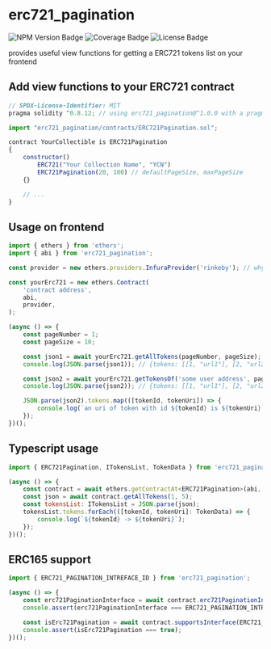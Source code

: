 # erc721_pagination
![NPM Version Badge](https://img.shields.io/npm/v/erc721_pagination?logo=npm)
![Coverage Badge](https://img.shields.io/endpoint?url=https://gist.githubusercontent.com/muturgan/5456fa372e2a643b9560516090e7283f/raw/erc721_pagination_coverage.json)
![License Badge](https://img.shields.io/npm/l/erc721_pagination)

provides useful view functions for getting a ERC721 tokens list on your frontend

## Add view functions to your ERC721 contract
``` js
// SPDX-License-Identifier: MIT
pragma solidity ^0.8.12; // using erc721_pagination@^1.0.0 with a pragma solidity below 0.8.12

import "erc721_pagination/contracts/ERC721Pagination.sol";

contract YourCollectible is ERC721Pagination
{
	constructor()
		ERC721("Your Collection Name", "YCN")
		ERC721Pagination(20, 100) // defaultPageSize, maxPageSize
	{}

	// ...
}
```

## Usage on frontend
``` js
import { ethers } from 'ethers';
import { abi } from 'erc721_pagination';

const provider = new ethers.providers.InfuraProvider('rinkeby'); // why not

const yourErc721 = new ethers.Contract(
	'contract address',
	abi,
	provider,
);

(async () => {
	const pageNumber = 1;
	const pageSize = 10;

	const json1 = await yourErc721.getAllTokens(pageNumber, pageSize);
	console.log(JSON.parse(json1)); // {tokens: [[1, "url1"], [2, "url2"], [3, "url3"]]}

	const json2 = await yourErc721.getTokensOf('some user address', pageNumber, pageSize);
	console.log(JSON.parse(json2)); // {tokens: [[1, "url1"], [2, "url2"]]}

	JSON.parse(json2).tokens.map(([tokenId, tokenUri]) => {
		console.log(`an uri of token with id ${tokenId} is ${tokenUri}`);
	});
})();
```

## Typescript usage
``` js
import { ERC721Pagination, ITokensList, TokenData } from 'erc721_pagination';

(async () => {
	const contract = await ethers.getContractAt<ERC721Pagination>(abi, 'contract address');
	const json = await contract.getAllTokens(1, 5);
	const tokensList: ITokensList = JSON.parse(json);
	tokensList.tokens.forEach(([tokenId, tokenUri]: TokenData) => {
		console.log(`${tokenId} -> ${tokenUri}`);
	});
})();
```

## ERC165 support
``` js
import { ERC721_PAGINATION_INTREFACE_ID } from 'erc721_pagination';

(async () => {
	const erc721PaginationInterface = await contract.erc721PaginationInterface();
	console.assert(erc721PaginationInterface === ERC721_PAGINATION_INTREFACE_ID);

	const isErc721Pagination = await contract.supportsInterface(ERC721_PAGINATION_INTREFACE_ID);
	console.assert(isErc721Pagination === true);
})();
```